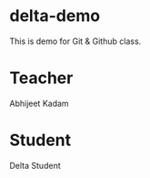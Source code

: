 # delta-demo

This is demo for Git &amp; Github class.

# Teacher

Abhijeet Kadam

# Student

Delta Student
